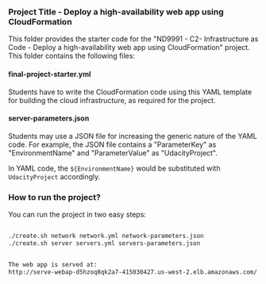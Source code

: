 ### Project Title - Deploy a high-availability web app using CloudFormation
This folder provides the starter code for the "ND9991 - C2- Infrastructure as Code - Deploy a high-availability web app using CloudFormation" project. This folder contains the following files:


#### final-project-starter.yml
Students have to write the CloudFormation code using this YAML template for building the cloud infrastructure, as required for the project. 

#### server-parameters.json
Students may use a JSON file for increasing the generic nature of the YAML code. For example, the JSON file contains a "ParameterKey" as "EnvironmentName" and "ParameterValue" as "UdacityProject". 

In YAML code, the `${EnvironmentName}` would be substituted with `UdacityProject` accordingly.

### How to run the project?
You can run the project in two easy steps:
```bash

./create.sh network network.yml network-parameters.json 
./create.sh server servers.yml servers-parameters.json


The web app is served at: 
http://serve-webap-d5hzoq8qk2a7-415030427.us-west-2.elb.amazonaws.com/